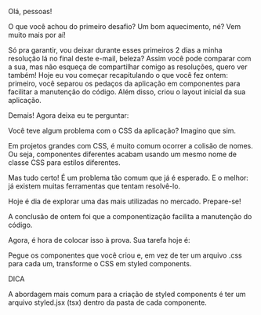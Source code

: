 Olá, pessoas!

O que você achou do primeiro desafio? Um bom aquecimento, né? Vem muito mais por aí!

Só pra garantir, vou deixar durante esses primeiros 2 dias a minha resolução lá no final deste e-mail, beleza? Assim você pode comparar com a sua, mas não esqueça de compartilhar comigo as resoluções, quero ver também!
Hoje eu vou começar recapitulando o que você fez ontem: primeiro, você separou os pedaços da aplicação em componentes para facilitar a manutenção do código. Além disso, criou o layout inicial da sua aplicação.

Demais! Agora deixa eu te perguntar:

Você teve algum problema com o CSS da aplicação? Imagino que sim.

Em projetos grandes com CSS, é muito comum ocorrer a colisão de nomes. Ou seja, componentes diferentes acabam usando um mesmo nome de classe CSS para estilos diferentes.

Mas tudo certo! É um problema tão comum que já é esperado. E o melhor: já existem muitas ferramentas que tentam resolvê-lo.

Hoje é dia de explorar uma das mais utilizadas no mercado. Prepare-se!

A conclusão de ontem foi que a componentização facilita a manutenção do código.

Agora, é hora de colocar isso à prova. Sua tarefa hoje é:

Pegue os componentes que você criou e, em vez de ter um arquivo .css para cada um, transforme o CSS em styled components.

DICA

A abordagem mais comum para a criação de styled components é ter um arquivo styled.jsx (tsx) dentro da pasta de cada componente.
